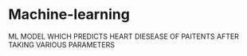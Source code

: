 # Machine-learning
ML MODEL WHICH PREDICTS HEART DIESEASE OF PAITENTS AFTER TAKING VARIOUS PARAMETERS
